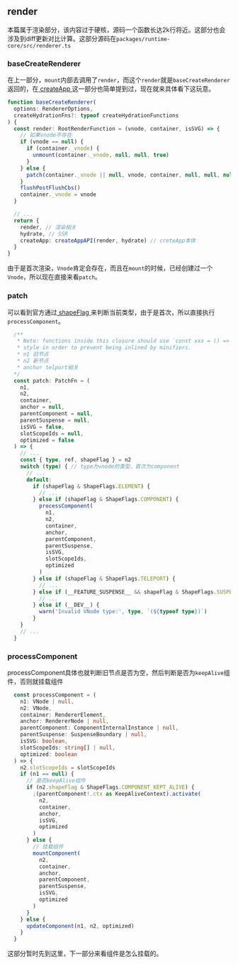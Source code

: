 ## render

本篇属于渲染部分，该内容过于硬核，源码一个函数长达2k行将近。这部分也会涉及到diff更新对比计算。这部分源码在```packages/runtime-core/src/renderer.ts```


### baseCreateRenderer

在上一部分，```mount```内部去调用了```render```，而这个```render```就是```baseCreateRenderer```返回的，在[ createApp ](/page/createApp)这一部分也简单提到过，现在就来具体看下这玩意。

```ts
function baseCreateRenderer(
  options: RendererOptions,
  createHydrationFns?: typeof createHydrationFunctions
) {
  const render: RootRenderFunction = (vnode, container, isSVG) => {
    // 如果vnode不存在
    if (vnode == null) {
      if (container._vnode) {
        unmount(container._vnode, null, null, true)
      }
    } else {
      patch(container._vnode || null, vnode, container, null, null, null, isSVG)
    }
    flushPostFlushCbs()
    container._vnode = vnode
  }

  // ...
  return {
    render, // 渲染相关
    hydrate, // SSR
    createApp: createAppAPI(render, hydrate) // creteApp本体
  }
}

```

由于是首次渲染，```Vnode```肯定会存在，而且在```mount```的时候，已经创建过一个```Vnode```，所以现在直接来看```patch```。

### patch
可以看到官方通过[ shapeFlag ](/page/bitOperators.html#shapflags)来判断当前类型，由于是首次，所以直接执行```processComponent```。
```ts
  /**
   * Note: functions inside this closure should use `const xxx = () => {}`
   * style in order to prevent being inlined by minifiers.
   * n1 旧节点
   * n2 新节点
   * anchor telport相关
  */
  const patch: PatchFn = (
    n1,
    n2,
    container,
    anchor = null,
    parentComponent = null,
    parentSuspense = null,
    isSVG = false,
    slotScopeIds = null,
    optimized = false
  ) => {
    // ...
    const { type, ref, shapeFlag } = n2
    switch (type) { // type为vnode的类型，首次为component
      // ...
      default:
        if (shapeFlag & ShapeFlags.ELEMENT) {
          // ...
        } else if (shapeFlag & ShapeFlags.COMPONENT) {
          processComponent(
            n1,
            n2,
            container,
            anchor,
            parentComponent,
            parentSuspense,
            isSVG,
            slotScopeIds,
            optimized
          )
        } else if (shapeFlag & ShapeFlags.TELEPORT) {
          // ...
        } else if (__FEATURE_SUSPENSE__ && shapeFlag & ShapeFlags.SUSPENSE) {
          // ...
        } else if (__DEV__) {
          warn('Invalid VNode type:', type, `(${typeof type})`)
        }
    }
    // ...
  }
```

### processComponent

processComponent具体也就判断旧节点是否为空，然后判断是否为```keepAlive```组件，否则就挂载组件
```ts
  const processComponent = (
    n1: VNode | null,
    n2: VNode,
    container: RendererElement,
    anchor: RendererNode | null,
    parentComponent: ComponentInternalInstance | null,
    parentSuspense: SuspenseBoundary | null,
    isSVG: boolean,
    slotScopeIds: string[] | null,
    optimized: boolean
  ) => {
    n2.slotScopeIds = slotScopeIds
    if (n1 == null) {
      // 是否keepAlive组件
      if (n2.shapeFlag & ShapeFlags.COMPONENT_KEPT_ALIVE) {
        ;(parentComponent!.ctx as KeepAliveContext).activate(
          n2,
          container,
          anchor,
          isSVG,
          optimized
        )
      } else {
        // 挂载组件
        mountComponent(
          n2,
          container,
          anchor,
          parentComponent,
          parentSuspense,
          isSVG,
          optimized
        )
      }
    } else {
      updateComponent(n1, n2, optimized)
    }
  }
```
这部分暂时先到这里，下一部分来看组件是怎么挂载的。